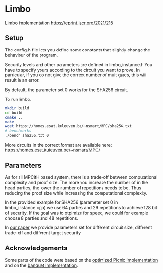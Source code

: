 # Limbo
Limbo implementation
https://eprint.iacr.org/2021/215 

## Setup
The config.h file lets you define some constants that slightly change the behaviour of the program.

Security levels and other parameters are defined in limbo_instance.h
You have to specify yours according to the circuit you want to prove.
In particular, if you do not give the correct number of mult gates, 
this will result in an error.

By default, the parameter set 0 works for the SHA256 circuit.

To run limbo:
```bash
mkdir build
cd build
cmake ..
make 
wget https://homes.esat.kuleuven.be/~nsmart/MPC/sha256.txt
# benchmarks
./bench sha256.txt 0
```


More circuits in the correct format are available here:
https://homes.esat.kuleuven.be/~nsmart/MPC/


## Parameters
As for all MPCitH based system, there is a trade-off between computational complexity and proof size.
The more you increase the number of in the head parties, the lower the number of repetitions needs to be.
Thus reducing the proof size while increasing the computational complexity.


In the provided example for SHA256 (parameter set 0 in limbo_instance.cpp) we use 64 parties and 29 repetitions to achieve 128 bit of security.
If the goal was to otpimize for speed, we could for example choose 8 parties and 48 repetitions.


In [our paper](https://eprint.iacr.org/2021/215) we provide parameters set for different circuit size, different trade-off
and different target security.

## Acknowledgements

Some parts of the code were based on the [optimized Picnic implementation](https://github.com/IAIK/Picnic) and on the [banquet implementation](https://github.com/dkales/banquet).
